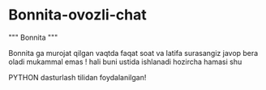 # Bonnita-ovozli-chat
""" Bonnita """ 

Bonnita ga murojat qilgan vaqtda faqat soat va latifa surasangiz javop bera oladi 
mukammal emas !
hali buni ustida  ishlanadi hozircha hamasi shu 



PYTHON dasturlash tilidan foydalanilgan!
